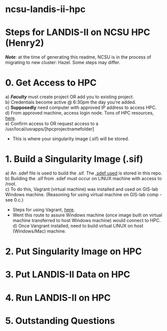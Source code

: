 # ncsu-landis-ii-hpc

# Steps for LANDIS-II on NCSU HPC (Henry2)
***Note***: at the time of generating this readme, NCSU is in the process of migrating to new cluster: Hazel. Some steps may differ.
# 0. Get Access to HPC
a) ***Faculty*** must create project OR add you to existing project.   
b) Credentials become active @ 6:30pm the day you're added.   
c) **Supposedly** need computer with approved IP address to access HPC.   
d) From approved machine, access login node. Tons of HPC resources, [here](https://hpc.ncsu.edu/main.php).  
e) Confirm access to OR request access to a /usr/local/usrapps/[hpcprojectnamefolder]  
  * This is where your singularity image (.sif) will be stored.  
# 1. Build a Singularity Image (.sif)
a) An .sdef file is used to build the .sif. The [.sdef used]() is stored in this repo.
b) Building the .sif from .sdef must occur on LINUX machine with access to /root.   
c) To do this, Vagrant (virtual machine) was installed and used on GIS-lab Windows machine. (Reasoning for using virtual machine on GIS-lab comp - see 0.c.)
* Steps for using Vagrant, [here](https://sloopstash.com/blog/how-to-build-vm-on-windows-10-using-virtualbox-vagrant-git-bash.html).
* Went this route to assure Windows machine (once image built on virtual machine transferred to host Windows machine) would connect to HPC. 
d) Once Vangrant installed, need to build virtual LINUX on host (Windows/Mac) machine. 

 

# 2. Put Singularity Image on HPC

# 3. Put LANDIS-II Data on HPC

# 4. Run LANDIS-II on HPC

# 5. Outstanding Questions

